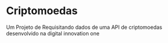# Criptomoedas
Um Projeto de Requisitando dados de uma API de criptomoedas desenvolvido na digital innovation one
